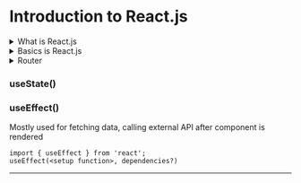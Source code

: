 # Introduction to React.js

<details>
<summary>What is React.js</summary>

### Intro

-   React is a JavaScript library for building user interfaces.
-   React is used to build single-page applications.
-   React allows us to create reusable UI components.

Note: You'll need to have Node >= 14 on your local development machine

```
npx create-react-app my-app
cd my-app
npm start
```

or,

```
npm init react-app my-app
```

create-react-app includes built tools such as webpack, Babel, and ESLint.

### Virtual DOM

Instead of manipulating the browser's DOM directly, React creates a virtual DOM in memory, where it does all the necessary manipulating, before making the changes in the browser DOM.
React only changes what needs to be changed!

### Example

[Example of basic inclusion of js file](index.html)

### JSX

- Javascript XML. Should be a valid XML with opening and closing tags. 
- Write JS/HTML in React. Place HTML elements in DOM without using createElement()
- JS code can be written in curly brackets { }. JSX will execute the expression wihtint { } and return the result.
- Use className isntead of class. Any other CSS property as camel case.


---

</details>

<details>
<summary>Basics is React.js</summary>

## Components

### Class Components

Export and Import from Class and Functional Component
**Exports**
```
export default class ClassName extends React.Component {}
import AnyName from './ClassName.js';
```

**Named**
```
export class ClassName extends React.Component {}
import { ClassName } from './ClassName.js';
```
[Example](./my-app/src/examples/ClassComponent.jsx)

### Lifecycle of Class Components

1. Mounting
    * **constructor()**
    * static getDerivedStateFromProps()
    * **render()**
    * componentDidMount() [useEffect() in Functional comp]
1. Updating
    * getDerivedStateFromProps - same as mounting
    * shouldComponentUpdate()
    * render() - same as mounting
    * getSnapshotBeforeUpdate()
    * componentDidUpdate() [useEffect() in Functional comp]
1. Unmounting
    * componentWillUnmount()

Example: <br>
[ClassComponent basic](./my-app/src/examples/ClassComponent.jsx) <br>
[Class Component Life Cycle](./my-app/src/examples/CCLifeCycle.jsx) <br>
[Functional Component Life Cycle](./my-app/src/examples/FCLifeCycle.jsx) <br>

### Functional Components

[Functional component basic with props](./my-app/src/examples/BasicFC.jsx)

**FC State, List, Conditions, Events:**

[FC_state_list_con_event](./my-app/src/examples/FC_state_list_con_event.jsx)

**Form handling:**

[FC_Forms](./my-app/src/examples/FC_forms.jsx)

---

</details>

<details>
<summary>Router</summary>

## Router

```
npm i react-router-dom 
```
**React Router v6**

For Routing to components
```
import { BrowserRouter, Routes, Route } from "react-router-dom";
```

For Link ing internally
```
import { Outlet, Link } from "react-router-dom";
```

[Example of Router](./my-app/src/RouteMain.jsx)

---

</details>

<!-- <details>
<summary>Hooks</summary> -->

### useState()

### useEffect()

Mostly used for fetching data, calling external API after component is rendered
```
import { useEffect } from 'react';
useEffect(<setup function>, dependencies?)
```



---

<!-- </details> -->


<!-- useState
setState(arg)
arg would be new state, either new string,obj,array
or updater function. That will be a pure function means: should take the pending state as its only argument, and should return the next state -->